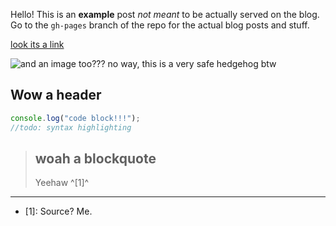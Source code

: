 Hello! This is an **example** post *not meant* to be actually served on the blog. Go to the `gh-pages` branch of the repo for the actual blog posts and stuff.

[look its a link](https://example.com)

![and an image too??? no way, this is a very safe hedgehog btw](/favicon.ico)

## Wow a header

```js
console.log("code block!!!");
//todo: syntax highlighting
```

> ## woah a blockquote
> Yeehaw ^\[1]^

----

- \[1]: Source? Me.
